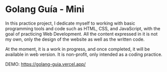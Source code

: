 
# Golang Guía - Mini

In this practice project, I dedicate myself to working with basic programming tools and code such as HTML, CSS, and JavaScript, with the goal of practicing Web Development. All the content expressed in it is not my own, only the design of the website as well as the written code.

At the moment, it is a work in progress, and once completed, it will be available in web version. It is non-profit, only intended as a coding practice.

DEMO: https://golang-guia.vercel.app/

